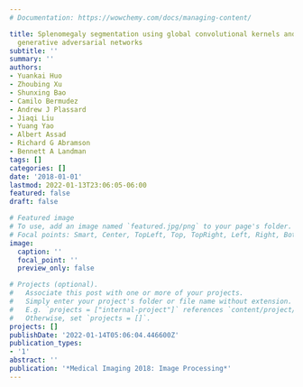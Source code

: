 ```yaml
---
# Documentation: https://wowchemy.com/docs/managing-content/

title: Splenomegaly segmentation using global convolutional kernels and conditional
  generative adversarial networks
subtitle: ''
summary: ''
authors:
- Yuankai Huo
- Zhoubing Xu
- Shunxing Bao
- Camilo Bermudez
- Andrew J Plassard
- Jiaqi Liu
- Yuang Yao
- Albert Assad
- Richard G Abramson
- Bennett A Landman
tags: []
categories: []
date: '2018-01-01'
lastmod: 2022-01-13T23:06:05-06:00
featured: false
draft: false

# Featured image
# To use, add an image named `featured.jpg/png` to your page's folder.
# Focal points: Smart, Center, TopLeft, Top, TopRight, Left, Right, BottomLeft, Bottom, BottomRight.
image:
  caption: ''
  focal_point: ''
  preview_only: false

# Projects (optional).
#   Associate this post with one or more of your projects.
#   Simply enter your project's folder or file name without extension.
#   E.g. `projects = ["internal-project"]` references `content/project/deep-learning/index.md`.
#   Otherwise, set `projects = []`.
projects: []
publishDate: '2022-01-14T05:06:04.446600Z'
publication_types:
- '1'
abstract: ''
publication: '*Medical Imaging 2018: Image Processing*'
---
```

